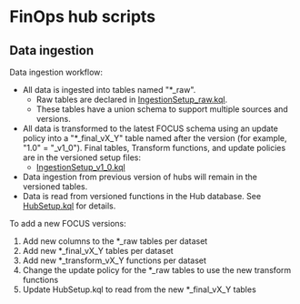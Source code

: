 # FinOps hub scripts

## Data ingestion

Data ingestion workflow:

- All data is ingested into tables named "*_raw".
  - Raw tables are declared in [IngestionSetup_raw.kql](IngestionSetup_raw.kql).
  - These tables have a union schema to support multiple sources and versions.
- All data is transformed to the latest FOCUS schema using an update policy into a "*_final_vX_Y" table named after the version (for example, "1.0" = "_v1_0"). Final tables, Transform functions, and update policies are in the versioned setup files:
  - [IngestionSetup_v1_0.kql](IngestionSetup_v1_0.kql)
- Data ingestion from previous version of hubs will remain in the versioned tables.
- Data is read from versioned functions in the Hub database. See [HubSetup.kql](HubSetup.kql) for details.

To add a new FOCUS versions:

1. Add new columns to the *_raw tables per dataset
2. Add new *_final_vX_Y tables per dataset
3. Add new *_transform_vX_Y functions per dataset
4. Change the update policy for the *_raw tables to use the new transform functions
5. Update HubSetup.kql to read from the new *_final_vX_Y tables
